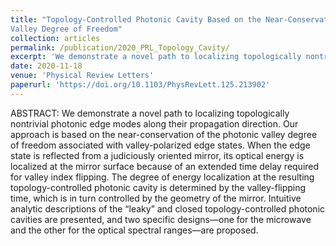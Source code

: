 ```yaml
---
title: "Topology-Controlled Photonic Cavity Based on the Near-Conservation of the
Valley Degree of Freedom"
collection: articles
permalink: /publication/2020_PRL_Topology_Cavity/
excerpt: 'We demonstrate a novel path to localizing topologically nontrivial photonic edge modes along their propagation direction.'
date: 2020-11-18
venue: 'Physical Review Letters'
paperurl: 'https://doi.org/10.1103/PhysRevLett.125.213902'
---
```


<!--[Download PDF here](http://fengyuliu.com/files/2020_PRL_Topology_Cavity.pdf)-->

ABSTRACT: 
We demonstrate a novel path to localizing topologically nontrivial photonic edge modes along their propagation direction. Our approach is based on the near-conservation of the photonic valley degree of freedom associated with valley-polarized edge states. When the edge state is reflected from a judiciously oriented mirror, its optical energy is localized at the mirror surface because of an extended time delay required for valley index flipping. The degree of energy localization at the resulting topology-controlled photonic cavity is determined by the valley-flipping time, which is in turn controlled by the geometry of the mirror. Intuitive analytic descriptions of the “leaky” and closed topology-controlled photonic cavities are presented, and two specific designs—one for the microwave and the other for the optical spectral ranges—are proposed.

